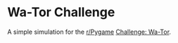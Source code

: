 # Wa-Tor Challenge

A simple simulation for the [r/Pygame](https://www.reddit.com/r/pygame/) 
[Challenge: Wa-Tor](https://www.reddit.com/r/pygame/comments/54fs7t/challenge_wator/).
